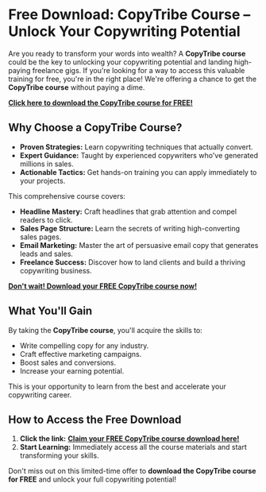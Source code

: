 # Free Download: CopyTribe Course – Unlock Your Copywriting Potential

Are you ready to transform your words into wealth? A **CopyTribe course** could be the key to unlocking your copywriting potential and landing high-paying freelance gigs. If you're looking for a way to access this valuable training for free, you're in the right place! We're offering a chance to get the **CopyTribe course** without paying a dime.

[**Click here to download the CopyTribe course for FREE!**](https://udemywork.com/copytribe-course)

## Why Choose a CopyTribe Course?

*   **Proven Strategies:** Learn copywriting techniques that actually convert.
*   **Expert Guidance:** Taught by experienced copywriters who've generated millions in sales.
*   **Actionable Tactics:** Get hands-on training you can apply immediately to your projects.

This comprehensive course covers:

*   **Headline Mastery:** Craft headlines that grab attention and compel readers to click.
*   **Sales Page Structure:** Learn the secrets of writing high-converting sales pages.
*   **Email Marketing:** Master the art of persuasive email copy that generates leads and sales.
*   **Freelance Success:** Discover how to land clients and build a thriving copywriting business.

[**Don't wait! Download your FREE CopyTribe course now!**](https://udemywork.com/copytribe-course)

## What You'll Gain

By taking the **CopyTribe course**, you'll acquire the skills to:

*   Write compelling copy for any industry.
*   Craft effective marketing campaigns.
*   Boost sales and conversions.
*   Increase your earning potential.

This is your opportunity to learn from the best and accelerate your copywriting career.

## How to Access the Free Download

1.  **Click the link:** [**Claim your FREE CopyTribe course download here!**](https://udemywork.com/copytribe-course)
2.  **Start Learning:** Immediately access all the course materials and start transforming your skills.

Don't miss out on this limited-time offer to **download the CopyTribe course for FREE** and unlock your full copywriting potential!
